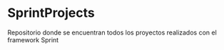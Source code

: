 # SprintProjects
Repositorio donde se encuentran todos los proyectos realizados con el framework Sprint
